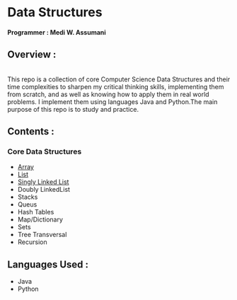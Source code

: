 # Data Structures </br>

#### Programmer : Medi W. Assumani
## Overview : 
</br>
This repo is a collection of core Computer Science Data Structures and their time complexities to sharpen my critical thinking skills, implementing them from scratch, and  as well as knowing how to apply them in real world problems. I implement them using languages Java and Python.The main purpose of this repo is to study and practice.

## Contents : </br>

### Core Data Structures

* <a href = "https://github.com/MediBoss/DataSructures/tree/master/Java/Array">Array</a>
* <a href = "https://github.com/MediBoss/DataSructures/tree/master/Java/List">List</a>
* <a href = "https://github.com/MediBoss/DataSructures/tree/master/Java/LinkedList"> Singly Linked List</a>
* Doubly LinkedList
* Stacks
* Queus
* Hash Tables
* Map/Dictionary
* Sets
* Tree Transversal
* Recursion

## Languages Used : 

* Java
* Python



